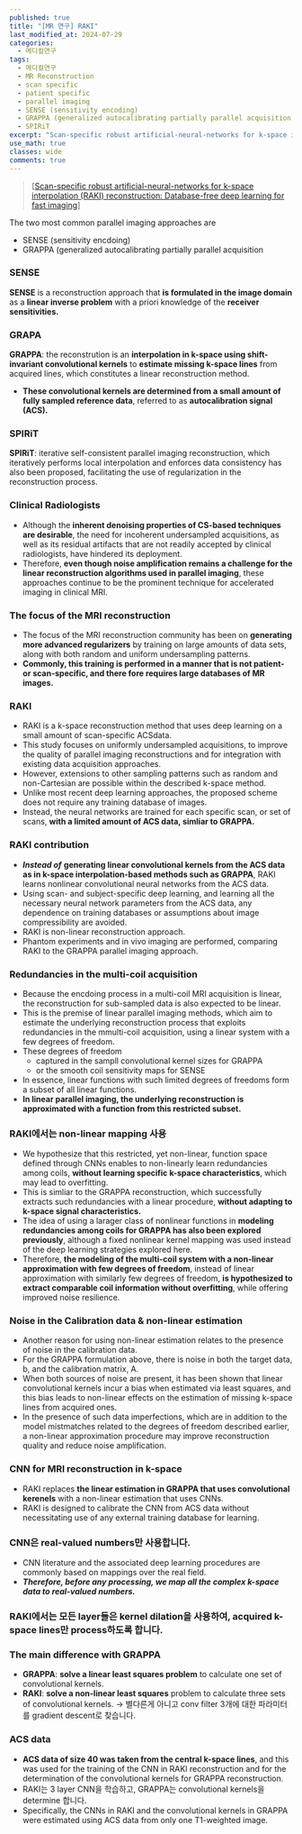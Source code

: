 ```yaml
---
published: true
title: "[MR 연구] RAKI"
last_modified_at: 2024-07-29
categories:
  - 메디컬연구
tags:
  - 메디컬연구
  - MR Reconstruction
  - scan specific
  - patient specific
  - parallel imaging
  - SENSE (sensitivity encoding)
  - GRAPPA (generalized autocalibrating partially parallel acquisition
  - SPIRiT
excerpt: "Scan‐specific robust artificial‐neural‐networks for k‐space interpolation (RAKI) reconstruction: Database‐free deep learning for fast imaging"
use_math: true
classes: wide
comments: true
---
```


> [[Scan-specific robust artificial-neural-networks for k-space interpolation (RAKI) reconstruction: Database-free deep learning for fast imaging](https://onlinelibrary.wiley.com/doi/full/10.1002/mrm.27420)]

The two most common parallel imaging approaches are

- SENSE (sensitivity encdoing)
- GRAPPA (generalized autocalibrating partially parallel acquisition

### SENSE

**SENSE** is a reconstruction approach that **is formulated in the image domain** as a **linear inverse problem** with a priori knowledge of the **receiver sensitivities.**

### GRAPA

**GRAPPA**: the reconstrution is an **interpolation in k-space using shift-invariant convolutional kernels** to **estimate missing k-space lines** from acquired lines, which constitutes a linear reconstruction method.

- **These convolutional kernels are determined from a small amount of fully sampled reference data**, referred to as **autocalibration signal (ACS).**

 ### SPIRiT 

 **SPIRiT**: iterative self-consistent parallel imaging reconstruction, which iteratively performs local interpolation and enforces data consistency has also been proposed, facilitating the use of regularization in the reconstruction process.
 
### Clinical Radiologists

- Although the **inherent denoising properties of CS-based techniques are desirable**, the need for incoherent undersampled acquisitions, as well as its residual artifacts that are not readily accepted by clinical radiologists, have hindered its deployment.
- Therefore, **even though noise amplification remains a challenge for the linear reconstruction algorithms used in parallel imaging**, these approaches continue to be the prominent technique for accelerated imaging in clinical MRI.

### The focus of the MRI reconstruction

- The focus of the MRI reconstruction community has been on **generating more advanced regularizers** by training on large amounts of data sets, along with both random and uniform undersampling patterns.
- **Commonly, this training is performed in a manner that is not patient- or scan-specific, and there fore requires large databases of MR images.**

### RAKI

- RAKI is a k-space reconstruction method that uses deep learning on a small amount of scan-specific ACSdata.
- This study focuses on uniformly undersampled acquisitions, to improve the quality of parallel imaging reconstructions and for integration with existing data acquisition approaches.
- However, extensions to other sampling patterns such as random and non-Cartesian are possible within the described k-space method.
- Unlike most recent deep learning approaches, the proposed scheme does not require any training database of images.
- Instead, the neural networks are trained for each specific scan, or set of scans, **with a limited amount of ACS data, simliar to GRAPPA.**

### RAKI contribution

- ***Instead of*** **generating linear convolutional kernels from the ACS data as in k-space interpolation-based methods such as GRAPPA**, RAKI learns nonlinear convolutional neural networks from the ACS data.
- Using scan- and subject-specific deep learning, and learning all the necessary neural network parameters from the ACS data, any dependence on training databases or assumptions about image compressibility are avoided.
- RAKI is non-linear reconstruction approach.
- Phantom experiments and in vivo imaging are performed, comparing RAKI to the GRAPPA parallel imaging approach.


### Redundancies in the multi-coil acquisition

- Because the encdoing process in a multi-coil MRI acquisition is linear, the reconstruction for sub-sampled data is also expected to be linear.
- This is the premise of linear parallel imaging methods, which aim to estimate the underlying reconstruction process that exploits redundancies in the mmulti-coil acquisition, using a linear system with a few degrees of freedom.
- These degrees of freedom
  - captured in the sampll convolutional kernel sizes for GRAPPA
  - or the smooth coil sensitivity maps for SENSE
- In essence, linear functions with such limited degrees of freedoms form a subset of all linear functions.
- **In linear parallel imaging, the underlying reconstruction is approximated with a function from this restricted subset.**

### RAKI에서는 non-linear mapping 사용

- We hypothesize that this restricted, yet non-linear, function space defined through CNNs enables to non-linearly learn redundancies among coils, **without learning specific k-space characteristics**, which may lead to overfitting.
- This is simliar to the GRAPPA reconstruction, which successfully extracts such redundancies with a linear procedure, **without adapting to k-space signal characteristics.**
- The idea of using a larager class of nonlinear functions in **modeling redundancies among coils for GRAPPA has also been explored previously**, although a fixed nonlinear kernel mapping was used instead of the deep learning strategies explored here.
- Therefore, **the modeling of the multi-coil system with a non-linear approximation with few degrees of freedom**, instead of linear approximation with similarly few degrees of freedom, **is hypothesized to extract comparable coil information without overfitting**, while offering improved noise resilience.

### Noise in the Calibration data & non-linear estimation

- Another reason for using non-linear estimation relates to the presence of noise in the calibration data.
- For the GRAPPA formulation above, there is noise in both the target data, b, and the calibration matrix, A.
- When both sources of noise are present, it has been shown that linear convolutional kernels incur a bias when estimated via least squares, and this bias leads to non-linear effects on the estimation of missing k-space lines from acquired ones.
- In the presence of such data imperfections, which are in addition to the model mistmatches related to the degrees of freedom described earlier, a non-linear approximation procedure may improve reconstruction quality and reduce noise amplification.


### CNN for MRI reconstruction in k-space

- RAKI replaces **the linear estimation in GRAPPA that uses convolutional kerenels** with a non-linear estimation that uses CNNs.
- RAKI is designed to calibrate the CNN from ACS data without necessitating use of any external training database for learning.

### CNN은 real-valued numbers만 사용합니다.

- CNN literature and the associated deep learning procedures are commonly based on mappings over the real field.
- ***Therefore, before any processing, we map all the complex k-space data to real-valued numbers.***

### RAKI에서는 모든 layer들은 kernel dilation을 사용하여, acquired k-space lines만 process하도록 합니다.

### The main difference with GRAPPA

- **GRAPPA**: **solve a linear least squares problem** to calculate one set of convolutional kernels.
- **RAKI**: **solve a non-linear least squares** problem to calculate three sets of convolutional kernels. -> 별다른게 아니고 conv filter 3개에 대한 파라미터를 gradient descent로 찾습니다.

### ACS data

- **ACS data of size 40 was taken from the central k-space lines**, and this was used for the training of the CNN in RAKI reconstruction and for the determination of the convolutional kernels for GRAPPA reconstruction.
- RAKI는 3 layer CNN을 학습하고, GRAPPA는 convolutional kernels을 determine 합니다.
- Specifically, the CNNs in RAKI and the convolutional kernels in GRAPPA were estimated using ACS data from only one T1-weighted image.










